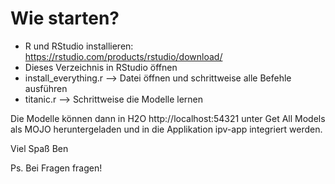 # Wie starten?

- R und RStudio installieren: https://rstudio.com/products/rstudio/download/
- Dieses Verzeichnis in RStudio öffnen
- install_everything.r --> Datei öffnen und schrittweise alle Befehle ausführen
- titanic.r --> Schrittweise die Modelle lernen

Die Modelle können dann in H2O http://localhost:54321 unter Get All Models als MOJO heruntergeladen und in die Applikation ipv-app integriert werden.

Viel Spaß
Ben

Ps. Bei Fragen fragen!
